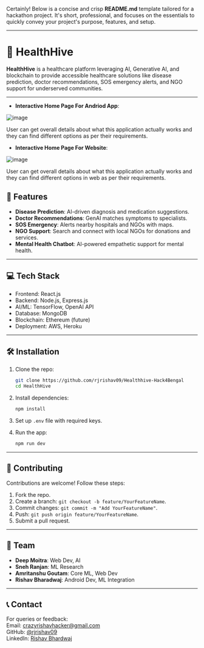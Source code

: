 Certainly! Below is a concise and crisp **README.md** template tailored for a hackathon project. It's short, professional, and focuses on the essentials to quickly convey your project's purpose, features, and setup.

---

# 🌟 HealthHive

**HealthHive** is a healthcare platform leveraging AI, Generative AI, and blockchain to provide accessible healthcare solutions like disease prediction, doctor recommendations, SOS emergency alerts, and NGO support for underserved communities.

---
- **Interactive Home Page For Andriod App**:

![image](https://firebasestorage.googleapis.com/v0/b/cureya-73837.appspot.com/o/Healthhive!.png?alt=media&token=9d42e841-14bc-49ff-a88d-68f6c0f56c67)

User can get overall details about what this application actually works and they can find different options as per their requirements.


- **Interactive Home Page For Website**:

![image](https://firebasestorage.googleapis.com/v0/b/cureya-73837.appspot.com/o/Healthhive%20web.png?alt=media&token=30edca13-048c-48ee-b8c4-7eef7a18e302)

User can get overall details about what this application actually works and they can find different options in web as per their requirements.

## 🚀 Features

- **Disease Prediction**: AI-driven diagnosis and medication suggestions.
- **Doctor Recommendations**: GenAI matches symptoms to specialists.
- **SOS Emergency**: Alerts nearby hospitals and NGOs with maps.
- **NGO Support**: Search and connect with local NGOs for donations and services.
- **Mental Health Chatbot**: AI-powered empathetic support for mental health.

---

## 💻 Tech Stack

- Frontend: React.js
- Backend: Node.js, Express.js
- AI/ML: TensorFlow, OpenAI API
- Database: MongoDB
- Blockchain: Ethereum (future)
- Deployment: AWS, Heroku

---

## 🛠 Installation

1. Clone the repo:
   ```bash
   git clone https://github.com/rjrishav09/Healthhive-Hack4Bengal
   cd HealthHive
   ```

2. Install dependencies:
   ```bash
   npm install
   ```

3. Set up `.env` file with required keys.

4. Run the app:
   ```bash
   npm run dev
   ```

---

## 🤝 Contributing

Contributions are welcome! Follow these steps:

1. Fork the repo.
2. Create a branch: `git checkout -b feature/YourFeatureName`.
3. Commit changes: `git commit -m "Add YourFeatureName"`.
4. Push: `git push origin feature/YourFeatureName`.
5. Submit a pull request.

---


## 👥 Team

- **Deep Moitra**: Web Dev, AI  
- **Sneh Ranjan**: ML Research  
- **Amritanshu Goutam**: Core ML, Web Dev  
- **Rishav Bharadwaj**: Android Dev, ML Integration  

---


## 📞 Contact

For queries or feedback:  
Email: crazyrishavhacker@gmail.com  
GitHub: [@rjrishav09](https://github.com/rjrishav09)  
LinkedIn: [Rishav Bhardwaj](https://www.linkedin.com/in/rishav-bhardwaj-203b45221/)
